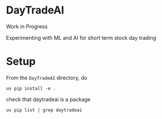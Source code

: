 # DayTradeAI
Work in Progress

Experimenting with ML and AI for short term stock day trading

# Setup
From the `DayTradeAI` directory, do 
```
uv pip install -e .
```
check that daytradeai is a package
```
uv pip list | grep daytradeai
```
